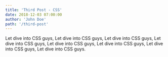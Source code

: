 ```yaml
---
title: 'Third Post - CSS'
date: 2018-12-03 07:00:00
author: 'John Doe'
path: '/third-post'
---
```


Let dive into CSS guys, Let dive into CSS guys, Let dive into CSS guys, Let dive into CSS guys, Let dive into CSS guys, Let dive into CSS guys, Let dive into CSS guys, Let dive into CSS guys.
